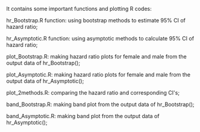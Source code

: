It contains some important functions and plotting R codes:

hr_Bootstrap.R function: using bootstrap methods to estimate 95% CI of hazard ratio;

hr_Asymptotic.R function: using asymptotic methods to calculate 95% CI of hazard ratio;

plot_Bootstrap.R: making hazard ratio plots for female and male from the output data of hr_Bootstrap();

plot_Asymptotic.R: making hazard ratio plots for female and male from the output data of hr_Asymptotic();

plot_2methods.R: comparing the hazard ratio and corresponding CI's;

band_Bootstrap.R: making band plot from the output data of hr_Bootstrap();

band_Asymptotic.R: making band plot from the output data of hr_Asymptotic();

